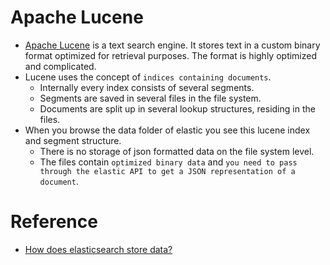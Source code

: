 
# Apache Lucene
- [Apache Lucene](https://lucene.apache.org/core/) is a text search engine. It stores text in a custom binary format optimized for retrieval purposes. The format is highly optimized and complicated.
- Lucene uses the concept of `indices containing documents`.
    - Internally every index consists of several segments.
    - Segments are saved in several files in the file system.
    - Documents are split up in several lookup structures, residing in the files.
- When you browse the data folder of elastic you see this lucene index and segment structure.
    - There is no storage of json formatted data on the file system level.
    - The files contain `optimized binary data` and `you need to pass through the elastic API to get a JSON representation of a document`.

# Reference
- [How does elasticsearch store data?](https://stackoverflow.com/questions/57328151/how-does-elasticsearch-store-data)